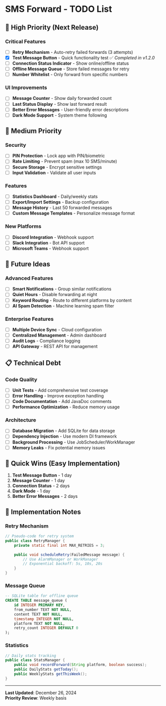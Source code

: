 # SMS Forward - TODO List

## 🚨 **High Priority (Next Release)**

### Critical Features

- [ ] **Retry Mechanism** - Auto-retry failed forwards (3 attempts)
- [x] **Test Message Button** - Quick functionality test ✅ *Completed in v1.2.0*
- [ ] **Connection Status Indicator** - Show online/offline status
- [ ] **Offline Message Queue** - Store failed messages for retry
- [ ] **Number Whitelist** - Only forward from specific numbers

### UI Improvements

- [ ] **Message Counter** - Show daily forwarded count
- [ ] **Last Status Display** - Show last forward result
- [ ] **Better Error Messages** - User-friendly error descriptions
- [ ] **Dark Mode Support** - System theme following

## 🔧 **Medium Priority**

### Security

- [ ] **PIN Protection** - Lock app with PIN/biometric
- [ ] **Rate Limiting** - Prevent spam (max 10 SMS/minute)
- [ ] **Secure Storage** - Encrypt sensitive settings
- [ ] **Input Validation** - Validate all user inputs

### Features

- [ ] **Statistics Dashboard** - Daily/weekly stats
- [ ] **Export/Import Settings** - Backup configuration
- [ ] **Message History** - Last 50 forwarded messages
- [ ] **Custom Message Templates** - Personalize message format

### New Platforms

- [ ] **Discord Integration** - Webhook support
- [ ] **Slack Integration** - Bot API support
- [ ] **Microsoft Teams** - Webhook support

## 🌟 **Future Ideas**

### Advanced Features

- [ ] **Smart Notifications** - Group similar notifications
- [ ] **Quiet Hours** - Disable forwarding at night
- [ ] **Keyword Routing** - Route to different platforms by content
- [ ] **AI Spam Detection** - Machine learning spam filter

### Enterprise Features

- [ ] **Multiple Device Sync** - Cloud configuration
- [ ] **Centralized Management** - Admin dashboard
- [ ] **Audit Logs** - Compliance logging
- [ ] **API Gateway** - REST API for management

## 📋 **Technical Debt**

### Code Quality

- [ ] **Unit Tests** - Add comprehensive test coverage
- [ ] **Error Handling** - Improve exception handling
- [ ] **Code Documentation** - Add JavaDoc comments
- [ ] **Performance Optimization** - Reduce memory usage

### Architecture

- [ ] **Database Migration** - Add SQLite for data storage
- [ ] **Dependency Injection** - Use modern DI framework
- [ ] **Background Processing** - Use JobScheduler/WorkManager
- [ ] **Memory Leaks** - Fix potential memory issues

## 🚀 **Quick Wins (Easy Implementation)**

1. **Test Message Button** - 1 day
2. **Message Counter** - 1 day  
3. **Connection Status** - 2 days
4. **Dark Mode** - 1 day
5. **Better Error Messages** - 2 days

## 📝 **Implementation Notes**

### Retry Mechanism

```java
// Pseudo-code for retry system
public class RetryManager {
    private static final int MAX_RETRIES = 3;
    
    public void scheduleRetry(FailedMessage message) {
        // Use AlarmManager or WorkManager
        // Exponential backoff: 5s, 10s, 20s
    }
}
```

### Message Queue

```sql
-- SQLite table for offline queue
CREATE TABLE message_queue (
    id INTEGER PRIMARY KEY,
    from_number TEXT NOT NULL,
    content TEXT NOT NULL,
    timestamp INTEGER NOT NULL,
    platform TEXT NOT NULL,
    retry_count INTEGER DEFAULT 0
);
```

### Statistics

```java
// Daily stats tracking
public class StatsManager {
    public void recordForward(String platform, boolean success);
    public DailyStats getToday();
    public WeeklyStats getThisWeek();
}
```

---

**Last Updated**: December 26, 2024  
**Priority Review**: Weekly basis

